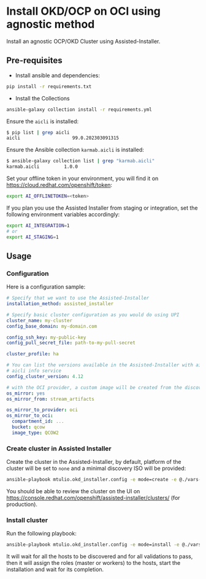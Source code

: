 # Install OKD/OCP on OCI using agnostic method

Install an agnostic OCP/OKD Cluster using Assisted-Installer.

## Pre-requisites

- Install ansible and dependencies:

```bash
pip install -r requirements.txt
```

- Install the Collections

```bash
ansible-galaxy collection install -r requirements.yml
```

Ensure the `aicli` is installed:

```bash
$ pip list | grep aicli
aicli                   99.0.202303091315
```

Ensure the Ansible collection `karmab.aicli` is installed:

```bash
$ ansible-galaxy collection list | grep "karmab.aicli"
karmab.aicli         1.0.0
```

Set your offline token in your environment, you will find it on
https://cloud.redhat.com/openshift/token:

```bash
export AI_OFFLINETOKEN=<token>
```

If you plan you use the Assisted Installer from staging or integration, set the
following environment variables accordingly:

```bash
export AI_INTEGRATION=1
# or
export AI_STAGING=1
```

## Usage

### Configuration

Here is a configuration sample:

```yaml
# Specify that we want to use the Assisted-Installer
installation_method: assisted_installer

# Specify basic cluster configuration as you would do using UPI
cluster_name: my-cluster
config_base_domain: my-domain.com

config_ssh_key: my-public-key
config_pull_secret_file: path-to-my-pull-secret

cluster_profile: ha

# You can list the versions available in the Assisted-Installer with aicli:
# aicli info service
config_cluster_version: 4.12

# with the OCI provider, a custom image will be created from the discovery ISO generated by the Assisted Installer
os_mirror: yes
os_mirror_from: stream_artifacts

os_mirror_to_provider: oci
os_mirror_to_oci:
  compartment_id: ...
  bucket: qcow
  image_type: QCOW2
```

### Create cluster in Assisted Installer

Create the cluster in the Assisted-Installer, by default, platform of the
cluster will be set to `none` and a minimal discovery ISO will be provided:
```bash
ansible-playbook mtulio.okd_installer.config -e mode=create -e @./vars-my-config.yaml
```

You should be able to review the cluster on the UI on
https://console.redhat.com/openshift/assisted-installer/clusters/ (for
production).

### Install cluster

Run the following playbook:
```bash
ansible-playbook mtulio.okd_installer.config -e mode=install -e @./vars-my-config.yaml
```

It will wait for all the hosts to be discovered and for all validations to
pass, then it will assign the roles (master or workers) to the hosts, start
the installation and wait for its completion.
